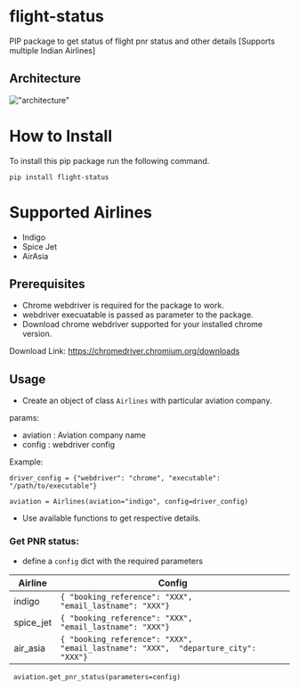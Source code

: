 # flight-status
PIP package to get status of flight pnr status and other details [Supports multiple Indian Airlines]

## Architecture
!["architecture"](/docs/images/architecture.png)

# How to Install
To install this pip package run the following command.

`pip install flight-status`

# Supported Airlines
- Indigo
- Spice Jet
- AirAsia


## Prerequisites
- Chrome webdriver is required for the package to work.
- webdriver execuatable is passed as parameter to the package.
- Download chrome webdriver supported for your installed chrome version. 

Download Link: https://chromedriver.chromium.org/downloads

## Usage
- Create an object of class `Airlines` with particular aviation company.

params:
- aviation : Aviation company name
- config : webdriver config

Example:

``driver_config = {"webdriver": "chrome", "executable": "/path/to/executable"}``

``aviation = Airlines(aviation="indigo", config=driver_config)``

- Use available functions to get respective details.

### Get PNR status:

- define a `config` dict with the required parameters

| Airline  | Config  |
| ------------ | ------------ |
|  indigo  | `{ "booking_reference": "XXX",    "email_lastname": "XXX"}` |
|  spice_jet  |  `{ "booking_reference": "XXX",    "email_lastname": "XXX"}` |
|  air_asia  |  `{ "booking_reference": "XXX",    "email_lastname": "XXX",  "departure_city": "XXX"}` |


`` aviation.get_pnr_status(parameters=config)``
